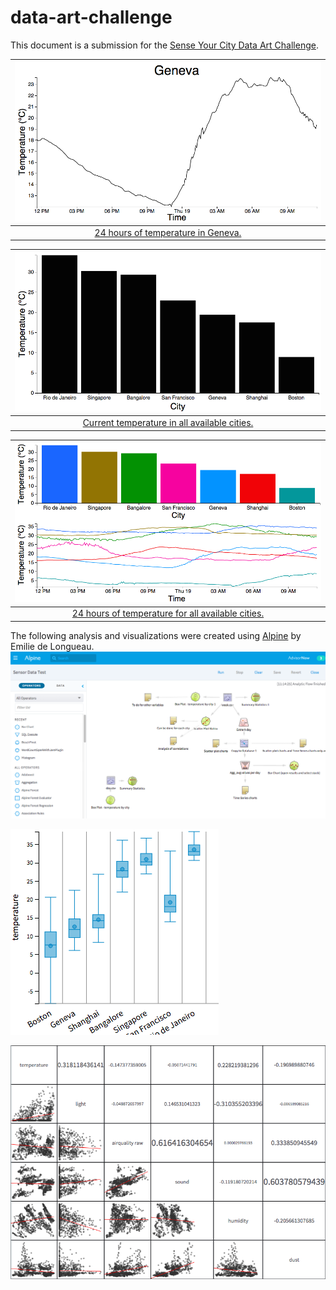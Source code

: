 # data-art-challenge

This document is a submission for the [Sense Your City Data Art Challenge](http://datacanvas.org/sense-your-city/).

|[![](images/Block2.png)](http://bl.ocks.org/curran/015402cce2caa074551e) |
|:---------------:|
|[24 hours of temperature in Geneva.](http://bl.ocks.org/curran/015402cce2caa074551e)|

|[![](images/Block3.png)](http://bl.ocks.org/curran/015d34d6d3d562877e51) |
|:---------------:|
|[Current temperature in all available cities.](http://bl.ocks.org/curran/015d34d6d3d562877e51)|

|[![](images/Block4.png)](http://bl.ocks.org/curran/3b811f05a0ce39d0d7cd) |
|:---------------:|
|[24 hours of temperature for all available cities.](http://bl.ocks.org/curran/3b811f05a0ce39d0d7cd)|

The following analysis and visualizations were created using [Alpine](http://alpinenow.com/) by Emilie de Longueau.
![](images/AlpineAnalysis.png)

![](images/BoxPlotMonth.png)

![](images/splom.png)
